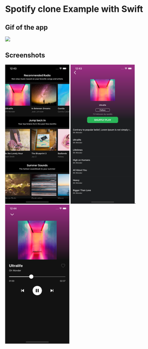 
# Spotify clone Example with Swift
## Gif of the app
<img src="spotify-play.gif" height="450"/>


## Screenshots
<img src="SpotifyExample/Assets.xcassets/1.imageset/1.png" height="450"/>  <img src="SpotifyExample/Assets.xcassets/2.imageset/2.png" height="450"/>. <img src="SpotifyExample/Assets.xcassets/3.imageset/3.png" height="450"/>
